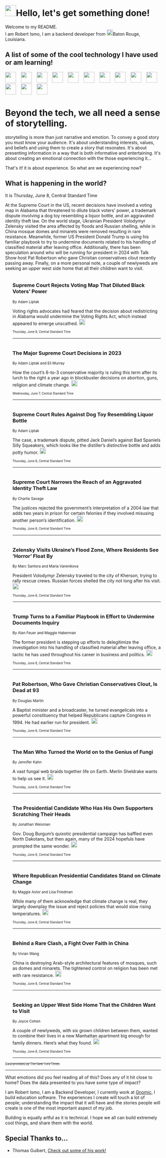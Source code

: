 <h1><img src="https://emojis.slackmojis.com/emojis/images/1643514375/3493/hot-coffee.gif?1643514375" width="35"/>Hello, let's get something done!</h1>

<p>Welcome to my README.<br/>
I am Robert Ismo, I am a backend developer from <img src="https://emojis.slackmojis.com/emojis/images/1638395689/50435/moulin_rouge.png?1638395689" width="20"/>Baton Rouge, Louisiana.</p>
<h2>A list of some of the cool technology I have used or am learning!</h2>
<p>
<img src="https://emojis.slackmojis.com/emojis/images/1643516091/21142/meow_bongotap.gif?1643516091" width="35" alt="">
<img src="https://img.shields.io/badge/Favorite%20Frontend%20Framework-SvelteKit-f83903" alt="">
<img src="https://img.shields.io/badge/Second%20Favorite-Vue-40b581" alt="">
<img src="https://img.shields.io/badge/Most%20Used%20Runtime-Nodejs-78b061" alt="">
<img src="https://emojis.slackmojis.com/emojis/images/1643517416/34482/fire.gif?1643517416" width="35" alt="">
<img src="https://img.shields.io/badge/Javascript%20But%20Better-Typescript-0078ca" alt="">
<img src="https://img.shields.io/badge/Favorite%20Language-Elixir-3e244d" alt="">
<img src="https://img.shields.io/badge/Containerize%20Everything-Docker-6ac9ef" alt="">
<img src="https://emojis.slackmojis.com/emojis/images/1643514596/5999/meow_party.gif?1643514596" width="35" alt="">
<img src="https://img.shields.io/badge/API%20Love%20Language-Graphql-de32a5" alt="">
<img src="https://img.shields.io/badge/Our%20Favorite%20Version%20Controller-Git-e94f33" alt="">
<img src="https://img.shields.io/badge/Favorite%20Database-Redis-d42d1d" alt="">
<img src="https://emojis.slackmojis.com/emojis/images/1643514559/5584/deployparrot.gif?1643514559" width="35" alt="">
<img src="https://img.shields.io/badge/Container%20Interstate-RabbitMQ-f66200" alt="">
<img src="https://img.shields.io/badge/Gotta%20Learn-Kubernetes-316adf" alt="">
<img src="https://img.shields.io/badge/Really%20Mature%20Now-WASM-654fef" alt="">
<img src="https://emojis.slackmojis.com/emojis/images/1666642497/61942/dance_vibe.gif?1666642497" width="35" alt="">
<img src="https://img.shields.io/badge/For%20My%20M1-ARM64-657d96" alt="">
<img src="https://img.shields.io/badge/Loving%20This%20So%20Much-TailwindCSS-17bcb5" alt="">
<img src="https://img.shields.io/badge/Cool%20Build%20Tool-Vite-f9cb24" alt="">
<img src="https://emojis.slackmojis.com/emojis/images/1669231376/62819/working-on-it.gif?1669231376" width="35" alt="">
<img src="https://img.shields.io/badge/Fun%20and%20Easy%20Database-MongoDB-5f8c49" alt="">
<img src="https://img.shields.io/badge/JS%20Life%20Support-NPM-c73737" alt="">
<img src="https://img.shields.io/badge/I%20Liked%20It-DynamoDB-0073b9" alt="">
<img src="https://emojis.slackmojis.com/emojis/images/1643514045/46/question.gif?1643514045" width="35" alt="">
<img src="https://img.shields.io/badge/cool-React-60d6f9" alt="">
<img src="https://img.shields.io/badge/Future%20Big%20Project-Lambda-f37e00" alt="">
<img src="https://img.shields.io/badge/NPM%20But%20Better-PNPM-f1aa07" alt="">
<img src="https://emojis.slackmojis.com/emojis/images/1643514943/9662/fbwow.gif?1643514943" width="35" alt="">
<img src="https://img.shields.io/badge/First%20Language-C-662079" alt="">
<img src="https://img.shields.io/badge/Where%20I%20Deploy%20Frontend-Vercel-000000" alt="">
<img src="https://img.shields.io/badge/Who%20Does%20not%20Want%20an%20App-Swift-f9492a" alt="">
<img src="https://emojis.slackmojis.com/emojis/images/1643514058/151/javascript.png?1643514058" width="35" alt="">
<img src="https://img.shields.io/badge/cool-Python-fbd542" alt="">
<img src="https://img.shields.io/badge/Favorite%20Something-Stripe-656cdc" alt="">
<img src="https://img.shields.io/badge/Of%20Course-HTML5-ed6327" alt="">
<img src="https://emojis.slackmojis.com/emojis/images/1660415405/60731/bomb.gif?1660415405" width="35" alt="">
<img src="https://img.shields.io/badge/hate-CSS-2964ec" alt="">
<img src="https://img.shields.io/badge/Learning-CircleCI-141215" alt="">
<img src="https://img.shields.io/badge/Learning-Rust-fbbb3b" alt="">
<img src="https://emojis.slackmojis.com/emojis/images/1660415397/60712/writing-hand.gif?1660415397" width="35" alt="">
<img src="https://img.shields.io/badge/Dev%20Browser%20of%20Choice-Firefox-cc4e26" alt="">
<img src="https://img.shields.io/badge/Recoverying%20From%20Windows-UNIX-1781e3" alt="">
<img src="https://img.shields.io/badge/LOVE-LogSeq-90c1c2" alt="">
<img src="https://emojis.slackmojis.com/emojis/images/1643514066/223/kirby.gif?1643514066" width="35" alt="">
<img src="https://img.shields.io/badge/Daily%20Driver-MacOS-e6e6e8" alt="">
<img src="https://img.shields.io/badge/Git%20Server-Github-000000" alt="">
<img src="https://img.shields.io/badge/enjoyable-EC2-f17428" alt="">
<img src="https://emojis.slackmojis.com/emojis/images/1643514239/2069/excited.gif?1643514239" width="35" alt="">
</p>
<h1>Beyond the tech, we all need a sense of storytelling.</h1>
<p>storytelling is more than just narrative and emotion. To convey a good story you must know your audience. It's about understanding interests, values, and beliefs and using them to create a story that resonates. It's about presenting information in a way that is both informative and entertaining. It's about creating an emotional connection with the those experiencing it...</p>
<p>That's it! it is about experience. So what are we experiencing now?</p>
<h2>What is happening in the world?</h2>
<p>It is Thursday, June 8, Central Standard Time</p>
<p>
At the Supreme Court in the US, recent decisions have involved a voting map in Alabama that threatened to dilute black voters&#39; power, a trademark dispute involving a dog toy resembling a liquor bottle, and an aggravated identity theft law. On the world stage, Ukrainian President Volodymyr Zelensky visited the area affected by floods and Russian shelling, while in China mosque domes and minarets were removed resulting in rare resistance. Meanwhile, former US President Donald Trump is using his familiar playbook to try to undermine documents related to his handling of classified material after leaving office. Additionally, there has been speculation around who will be running for president in 2024 with Talk Show host Pat Robertson who gave Christian conservatives clout recently passing away. Finally, on a more personal note, a couple of newlyweds are seeking an upper west side home that all their children want to visit.</p>
<ol>
<img src="https://img.shields.io/badge/-us-blue" alt="">
<h3>Supreme Court Rejects Voting Map That Diluted Black Voters’ Power</h3>
<sub>By Adam Liptak</sub>
<p>Voting rights advocates had feared that the decision about redistricting in Alabama would undermine the Voting Rights Act, which instead appeared to emerge unscathed.  <a href="https://nyti.ms/3CnFhP6"><img src="https://developer.nytimes.com/files/poweredby_nytimes_30b.png?v=1583354208352" height="20"></a></p>
<sub><sub>Thursday, June 8, Central Standard Time</sub></sub>
<hr/>
<img src="https://img.shields.io/badge/-us-blue" alt="">
<h3>The Major Supreme Court Decisions in 2023</h3>
<sub>By Adam Liptak and Eli Murray</sub>
<p>How the court’s 6-to-3 conservative majority is ruling this term after its lurch to the right a year ago in blockbuster decisions on abortion, guns, religion and climate change.  <a href="https://nyti.ms/43xL9Bt"><img src="https://developer.nytimes.com/files/poweredby_nytimes_30b.png?v=1583354208352" height="20"></a></p>
<sub><sub>Wednesday, June 7, Central Standard Time</sub></sub>
<hr/>
<img src="https://img.shields.io/badge/-us-blue" alt="">
<h3>Supreme Court Rules Against Dog Toy Resembling Liquor Bottle</h3>
<sub>By Adam Liptak</sub>
<p>The case, a trademark dispute, pitted Jack Daniel’s against Bad Spaniels Silly Squeakers, which looks like the distiller’s distinctive bottle and adds potty humor.  <a href="https://nyti.ms/3MVR8cc"><img src="https://developer.nytimes.com/files/poweredby_nytimes_30b.png?v=1583354208352" height="20"></a></p>
<sub><sub>Thursday, June 8, Central Standard Time</sub></sub>
<hr/>
<img src="https://img.shields.io/badge/-us-blue" alt="">
<h3>Supreme Court Narrows the Reach of an Aggravated Identity Theft Law</h3>
<sub>By Charlie Savage</sub>
<p>The justices rejected the government’s interpretation of a 2004 law that adds two years in prison for certain felonies if they involved misusing another person’s identification.  <a href="https://nyti.ms/3J4DO43"><img src="https://developer.nytimes.com/files/poweredby_nytimes_30b.png?v=1583354208352" height="20"></a></p>
<sub><sub>Thursday, June 8, Central Standard Time</sub></sub>
<hr/>
<img src="https://img.shields.io/badge/-world-blue" alt="">
<h3>Zelensky Visits Ukraine’s Flood Zone, Where Residents See ‘Horror’ Float By</h3>
<sub>By Marc Santora and Maria Varenikova</sub>
<p>President Volodymyr Zelensky traveled to the city of Kherson, trying to rally rescue crews. Russian forces shelled the city not long after his visit.  <a href="https://nyti.ms/43y0fXQ"><img src="https://developer.nytimes.com/files/poweredby_nytimes_30b.png?v=1583354208352" height="20"></a></p>
<sub><sub>Thursday, June 8, Central Standard Time</sub></sub>
<hr/>
<img src="https://img.shields.io/badge/-us-blue" alt="">
<h3>Trump Turns to a Familiar Playbook in Effort to Undermine Documents Inquiry</h3>
<sub>By Alan Feuer and Maggie Haberman</sub>
<p>The former president is stepping up efforts to delegitimize the investigation into his handling of classified material after leaving office, a tactic he has used throughout his career in business and politics.  <a href="https://nyti.ms/3oQOFYF"><img src="https://developer.nytimes.com/files/poweredby_nytimes_30b.png?v=1583354208352" height="20"></a></p>
<sub><sub>Thursday, June 8, Central Standard Time</sub></sub>
<hr/>
<img src="https://img.shields.io/badge/-us-blue" alt="">
<h3>Pat Robertson, Who Gave Christian Conservatives Clout, Is Dead at 93</h3>
<sub>By Douglas Martin</sub>
<p>A Baptist minister and a broadcaster, he turned evangelicals into a powerful constituency that helped Republicans capture Congress in 1994. He had earlier run for president.  <a href="https://nyti.ms/42pl869"><img src="https://developer.nytimes.com/files/poweredby_nytimes_30b.png?v=1583354208352" height="20"></a></p>
<sub><sub>Thursday, June 8, Central Standard Time</sub></sub>
<hr/>
<img src="https://img.shields.io/badge/-magazine-blue" alt="">
<h3>The Man Who Turned the World on to the Genius of Fungi</h3>
<sub>By Jennifer Kahn</sub>
<p>A vast fungal web braids together life on Earth. Merlin Sheldrake wants to help us see it.  <a href="https://nyti.ms/42w7fDh"><img src="https://developer.nytimes.com/files/poweredby_nytimes_30b.png?v=1583354208352" height="20"></a></p>
<sub><sub>Thursday, June 8, Central Standard Time</sub></sub>
<hr/>
<img src="https://img.shields.io/badge/-us-blue" alt="">
<h3>The Presidential Candidate Who Has His Own Supporters Scratching Their Heads</h3>
<sub>By Jonathan Weisman</sub>
<p>Gov. Doug Burgum’s quixotic presidential campaign has baffled even North Dakotans, but then again, many of the 2024 hopefuls have prompted the same wonder.  <a href="https://nyti.ms/3qyZYVX"><img src="https://developer.nytimes.com/files/poweredby_nytimes_30b.png?v=1583354208352" height="20"></a></p>
<sub><sub>Thursday, June 8, Central Standard Time</sub></sub>
<hr/>
<img src="https://img.shields.io/badge/-us-blue" alt="">
<h3>Where Republican Presidential Candidates Stand on Climate Change</h3>
<sub>By Maggie Astor and Lisa Friedman</sub>
<p>While many of them acknowledge that climate change is real, they largely downplay the issue and reject policies that would slow rising temperatures.  <a href="https://nyti.ms/3MXBywH"><img src="https://developer.nytimes.com/files/poweredby_nytimes_30b.png?v=1583354208352" height="20"></a></p>
<sub><sub>Thursday, June 8, Central Standard Time</sub></sub>
<hr/>
<img src="https://img.shields.io/badge/-world-blue" alt="">
<h3>Behind a Rare Clash, a Fight Over Faith in China</h3>
<sub>By Vivian Wang</sub>
<p>China is destroying Arab-style architectural features of mosques, such as domes and minarets. The tightened control on religion has been met with rare resistance.  <a href="https://nyti.ms/42tvbqE"><img src="https://developer.nytimes.com/files/poweredby_nytimes_30b.png?v=1583354208352" height="20"></a></p>
<sub><sub>Thursday, June 8, Central Standard Time</sub></sub>
<hr/>
<img src="https://img.shields.io/badge/-realestate-blue" alt="">
<h3>Seeking an Upper West Side Home That the Children Want to Visit</h3>
<sub>By Joyce Cohen</sub>
<p>A couple of newlyweds, with six grown children between them, wanted to combine their lives in a new Manhattan apartment big enough for family dinners. Here’s what they found.  <a href="https://nyti.ms/3J1yPRM"><img src="https://developer.nytimes.com/files/poweredby_nytimes_30b.png?v=1583354208352" height="20"></a></p>
<sub><sub>Thursday, June 8, Central Standard Time</sub></sub>
<hr/>
</ol>
<a href="https://developer.nytimes.com"><sub><sub>Data provided by The New York Times</sub></sub></a>
<hr/>
<p>What emotions did you feel reading all of this? Does any of it hit close to home? Does the data presented to you have some type of impact?</p>
<p>I am Robert Ismo, I am a Backend Developer, I currently work at <a href="https://gnomic.education/">Gnomic</a>, I build education software. The experiences I create will touch a lot of people; understanding the impact that it will have and the stories people will create is one of the most important aspect of my job.</p>
<p>Building is equally artful as it is technical. I hope we all can build extremely cool things, and share them with the world.</p>
<h2>Special Thanks to...</h2>
<ul>
<li>Thomas Guibert, <a href="https://github.com/thmsgbrt/thmsgbrt">Check out some of his work!</a></li>
</ul>